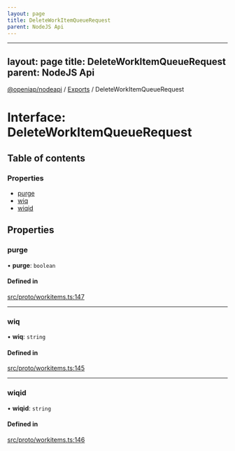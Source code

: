 ```yaml
---
layout: page
title: DeleteWorkItemQueueRequest
parent: NodeJS Api
---
```

---
layout: page
title: DeleteWorkItemQueueRequest
parent: NodeJS Api
---
[@openiap/nodeapi](../README.md) / [Exports](../modules.md) / DeleteWorkItemQueueRequest

# Interface: DeleteWorkItemQueueRequest

## Table of contents

### Properties

- [purge](DeleteWorkItemQueueRequest.html#purge)
- [wiq](DeleteWorkItemQueueRequest.html#wiq)
- [wiqid](DeleteWorkItemQueueRequest.html#wiqid)

## Properties

### purge

• **purge**: `boolean`

#### Defined in

[src/proto/workitems.ts:147](https://github.com/openiap/nodeapi/blob/a6b5438/src/proto/workitems.ts#L147)

___

### wiq

• **wiq**: `string`

#### Defined in

[src/proto/workitems.ts:145](https://github.com/openiap/nodeapi/blob/a6b5438/src/proto/workitems.ts#L145)

___

### wiqid

• **wiqid**: `string`

#### Defined in

[src/proto/workitems.ts:146](https://github.com/openiap/nodeapi/blob/a6b5438/src/proto/workitems.ts#L146)
